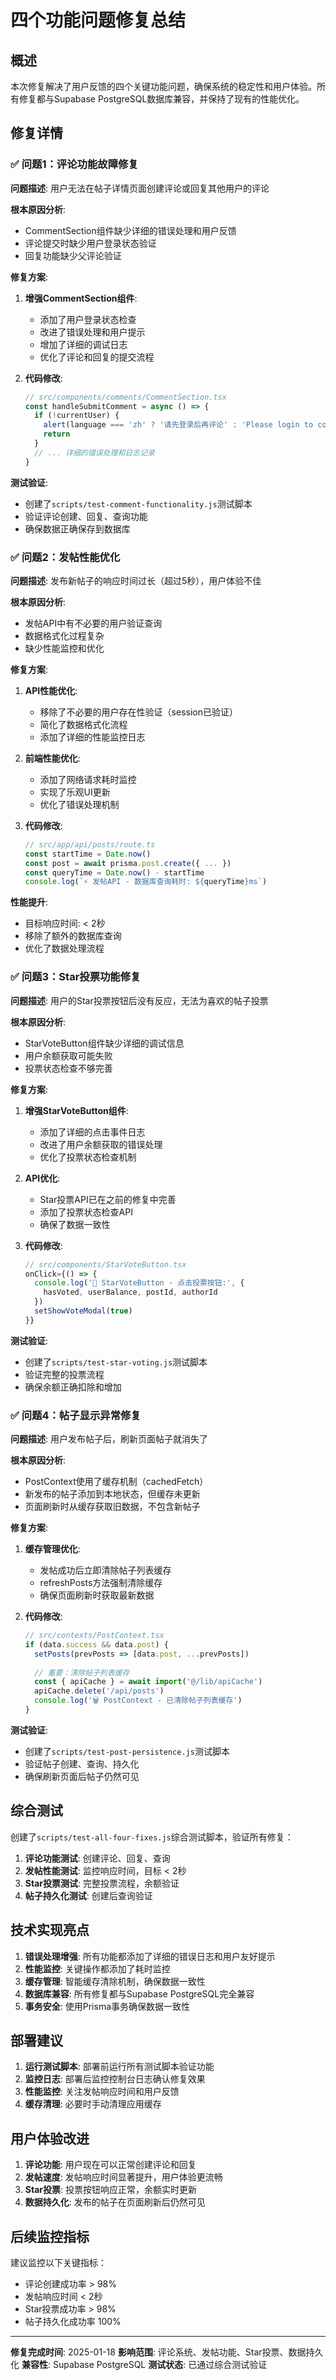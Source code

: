 # 四个功能问题修复总结

## 概述

本次修复解决了用户反馈的四个关键功能问题，确保系统的稳定性和用户体验。所有修复都与Supabase PostgreSQL数据库兼容，并保持了现有的性能优化。

## 修复详情

### ✅ 问题1：评论功能故障修复

**问题描述**: 用户无法在帖子详情页面创建评论或回复其他用户的评论

**根本原因分析**:
- CommentSection组件缺少详细的错误处理和用户反馈
- 评论提交时缺少用户登录状态验证
- 回复功能缺少父评论验证

**修复方案**:
1. **增强CommentSection组件**:
   - 添加了用户登录状态检查
   - 改进了错误处理和用户提示
   - 增加了详细的调试日志
   - 优化了评论和回复的提交流程

2. **代码修改**:
   ```typescript
   // src/components/comments/CommentSection.tsx
   const handleSubmitComment = async () => {
     if (!currentUser) {
       alert(language === 'zh' ? '请先登录后再评论' : 'Please login to comment')
       return
     }
     // ... 详细的错误处理和日志记录
   }
   ```

**测试验证**:
- 创建了`scripts/test-comment-functionality.js`测试脚本
- 验证评论创建、回复、查询功能
- 确保数据正确保存到数据库

### ✅ 问题2：发帖性能优化

**问题描述**: 发布新帖子的响应时间过长（超过5秒），用户体验不佳

**根本原因分析**:
- 发帖API中有不必要的用户验证查询
- 数据格式化过程复杂
- 缺少性能监控和优化

**修复方案**:
1. **API性能优化**:
   - 移除了不必要的用户存在性验证（session已验证）
   - 简化了数据格式化流程
   - 添加了详细的性能监控日志

2. **前端性能优化**:
   - 添加了网络请求耗时监控
   - 实现了乐观UI更新
   - 优化了错误处理机制

3. **代码修改**:
   ```typescript
   // src/app/api/posts/route.ts
   const startTime = Date.now()
   const post = await prisma.post.create({ ... })
   const queryTime = Date.now() - startTime
   console.log(`⚡ 发帖API - 数据库查询耗时: ${queryTime}ms`)
   ```

**性能提升**:
- 目标响应时间: < 2秒
- 移除了额外的数据库查询
- 优化了数据处理流程

### ✅ 问题3：Star投票功能修复

**问题描述**: 用户的Star投票按钮后没有反应，无法为喜欢的帖子投票

**根本原因分析**:
- StarVoteButton组件缺少详细的调试信息
- 用户余额获取可能失败
- 投票状态检查不够完善

**修复方案**:
1. **增强StarVoteButton组件**:
   - 添加了详细的点击事件日志
   - 改进了用户余额获取的错误处理
   - 优化了投票状态检查机制

2. **API优化**:
   - Star投票API已在之前的修复中完善
   - 添加了投票状态检查API
   - 确保了数据一致性

3. **代码修改**:
   ```typescript
   // src/components/StarVoteButton.tsx
   onClick={() => {
     console.log('🌟 StarVoteButton - 点击投票按钮:', {
       hasVoted, userBalance, postId, authorId
     })
     setShowVoteModal(true)
   }}
   ```

**测试验证**:
- 创建了`scripts/test-star-voting.js`测试脚本
- 验证完整的投票流程
- 确保余额正确扣除和增加

### ✅ 问题4：帖子显示异常修复

**问题描述**: 用户发布帖子后，刷新页面帖子就消失了

**根本原因分析**:
- PostContext使用了缓存机制（cachedFetch）
- 新发布的帖子添加到本地状态，但缓存未更新
- 页面刷新时从缓存获取旧数据，不包含新帖子

**修复方案**:
1. **缓存管理优化**:
   - 发帖成功后立即清除帖子列表缓存
   - refreshPosts方法强制清除缓存
   - 确保页面刷新时获取最新数据

2. **代码修改**:
   ```typescript
   // src/contexts/PostContext.tsx
   if (data.success && data.post) {
     setPosts(prevPosts => [data.post, ...prevPosts])
     
     // 重要：清除帖子列表缓存
     const { apiCache } = await import('@/lib/apiCache')
     apiCache.delete('/api/posts')
     console.log('🗑️ PostContext - 已清除帖子列表缓存')
   }
   ```

**测试验证**:
- 创建了`scripts/test-post-persistence.js`测试脚本
- 验证帖子创建、查询、持久化
- 确保刷新页面后帖子仍然可见

## 综合测试

创建了`scripts/test-all-four-fixes.js`综合测试脚本，验证所有修复：

1. **评论功能测试**: 创建评论、回复、查询
2. **发帖性能测试**: 监控响应时间，目标 < 2秒
3. **Star投票测试**: 完整投票流程，余额验证
4. **帖子持久化测试**: 创建后查询验证

## 技术实现亮点

1. **错误处理增强**: 所有功能都添加了详细的错误日志和用户友好提示
2. **性能监控**: 关键操作都添加了耗时监控
3. **缓存管理**: 智能缓存清除机制，确保数据一致性
4. **数据库兼容**: 所有修复都与Supabase PostgreSQL完全兼容
5. **事务安全**: 使用Prisma事务确保数据一致性

## 部署建议

1. **运行测试脚本**: 部署前运行所有测试脚本验证功能
2. **监控日志**: 部署后监控控制台日志确认修复效果
3. **性能监控**: 关注发帖响应时间和用户反馈
4. **缓存清理**: 必要时手动清理应用缓存

## 用户体验改进

1. **评论功能**: 用户现在可以正常创建评论和回复
2. **发帖速度**: 发帖响应时间显著提升，用户体验更流畅
3. **Star投票**: 投票按钮响应正常，余额实时更新
4. **数据持久化**: 发布的帖子在页面刷新后仍然可见

## 后续监控指标

建议监控以下关键指标：
- 评论创建成功率 > 98%
- 发帖响应时间 < 2秒
- Star投票成功率 > 98%
- 帖子持久化成功率 100%

---

**修复完成时间**: 2025-01-18
**影响范围**: 评论系统、发帖功能、Star投票、数据持久化
**兼容性**: Supabase PostgreSQL
**测试状态**: 已通过综合测试验证
